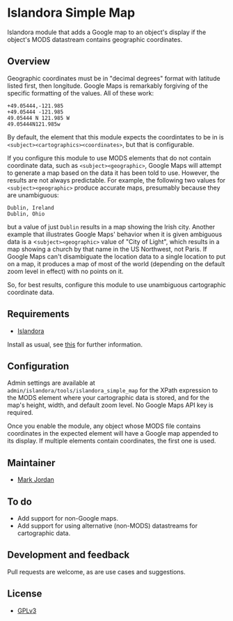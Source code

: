 # Islandora Simple Map

Islandora module that adds a Google map to an object's display if the object's MODS datastream contains geographic coordinates.

## Overview

Geographic coordinates must be in "decimal degrees" format with latitude listed first, then longitude. Google Maps is remarkably forgiving of the specific formatting of the values. All of these work:

```
+49.05444,-121.985
+49.05444 -121.985
49.05444 N 121.985 W
49.05444N121.985w
```

By default, the element that this module expects the coordintates to be in is `<subject><cartographics><coordinates>`, but that is configurable.

If you configure this module to use MODS elements that do not contain coordinate data, such as `<subject><geographic>`, Google Maps will attempt to generate a map based on the data it has been told to use. However, the results are not always predictable. For example, the following two values for `<subject><geographic>` produce accurate maps, presumably because they are unambiguous:

```
Dublin, Ireland
Dublin, Ohio
```

but a value of just `Dublin` results in a map showing the Irish city. Another example that illustrates Google Maps' behavior when it is given ambiguous data is a <`subject><geographic>` value of "City of Light", which results in a map showing a church by that name in the US Northwest, not Paris. If Google Maps can't disambiguate the location data to a single location to put on a map, it produces a map of most of the world (depending on the default zoom level in effect) with no points on it.

So, for best results, configure this module to use unambiguous cartographic coordinate data.


## Requirements

* [Islandora](https://github.com/Islandora/islandora)

Install as usual, see [this](https://drupal.org/documentation/install/modules-themes/modules-7) for further information.

## Configuration

Admin settings are available at `admin/islandora/tools/islandora_simple_map` for the XPath expression to the MODS element where your cartographic data is stored, and for the map's height, width, and default zoom level. No Google Maps API key is required.

Once you enable the module, any object whose MODS file contains coordinates in the expected element will have a Google map appended to its display. If multiple elements contain coordinates, the first one is used.

## Maintainer

* [Mark Jordan](https://github.com/mjordan)

## To do

* Add support for non-Google maps.
* Add support for using alternative (non-MODS) datastreams for cartographic data.

## Development and feedback

Pull requests are welcome, as are use cases and suggestions.

## License

* [GPLv3](http://www.gnu.org/licenses/gpl-3.0.txt)
